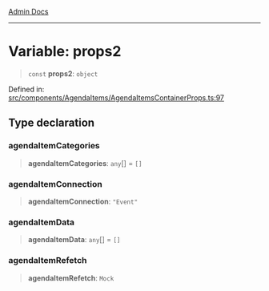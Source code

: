 [Admin Docs](/)

***

# Variable: props2

> `const` **props2**: `object`

Defined in: [src/components/AgendaItems/AgendaItemsContainerProps.ts:97](https://github.com/gautam-divyanshu/talawa-admin/blob/69cd9f147d3701d1db7821366b2c564d1fb49f77/src/components/AgendaItems/AgendaItemsContainerProps.ts#L97)

## Type declaration

### agendaItemCategories

> **agendaItemCategories**: `any`[] = `[]`

### agendaItemConnection

> **agendaItemConnection**: `"Event"`

### agendaItemData

> **agendaItemData**: `any`[] = `[]`

### agendaItemRefetch

> **agendaItemRefetch**: `Mock`
